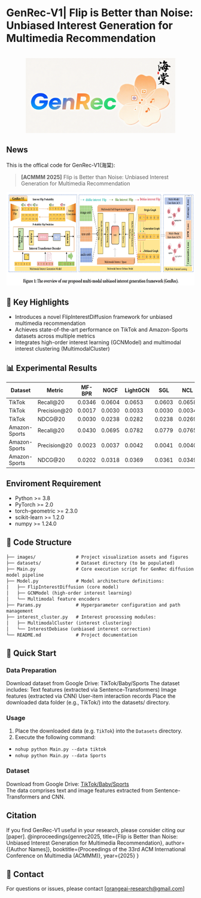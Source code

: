 # GenRec-V1| Flip is Better than Noise: Unbiased Interest Generation for Multimedia Recommendation

<!-- PROJECT LOGO -->
<br />
<div align="center">
  <a href="https://github.com/orangeheyue/GenRec-V1">
    <img src="images/haitanglogo.png" alt="Logo" width="400" height="200">
  </a>
</div>

## News
This is the offical code for GenRec-V1(海棠):

>**[ACMMM 2025]** Flip is Better than Noise: Unbiased Interest Generation for Multimedia Recommendation
<img src="images/genrec-v1.png" width="900px" height="250px"/>

## 🌟 Key Highlights​
- Introduces a novel FlipInterestDiffusion framework for unbiased multimedia recommendation​
- Achieves state-of-the-art performance on TikTok and Amazon-Sports datasets across multiple metrics​
- Integrates high-order interest learning (GCNModel) and multimodal interest clustering (MultimodalCluster)

## 📊 Experimental Results
| Dataset       | Metric     | MF-BPR | NGCF  | LightGCN | SGL   | NCL   | HCCF  | VBPR  | LGCN-M | MMGCN | GRCN  | LATTICE | CLCRec | MMGCL | SLMRec | BM3   | DiffMM | GenRec |
| ------------- | ---------- | ------ | ----- | -------- | ----- | ----- | ----- | ----- | ------ | ----- | ----- | ------- | ------ | ----- | ------ | ----- | ------ | ------ |
| TikTok        | Recall@20  | 0.0346 | 0.0604| 0.0653   | 0.0603| 0.0658| 0.0662| 0.0380| 0.0679  | 0.0730| 0.0804| 0.0843   | 0.0621  | 0.0799| 0.0845  | 0.0957| 0.1129  | 0.1165  |
| TikTok        | Precision@20| 0.0017 | 0.0030| 0.0033   | 0.0030| 0.0034| 0.0029| 0.0018| 0.0034  | 0.0036| 0.0036| 0.0042   | 0.0032  | 0.0037| 0.0042  | 0.0048| 0.0056  | 0.0052  |
| TikTok        | NDCG@20    | 0.0030 | 0.0238| 0.0282   | 0.0238| 0.0269| 0.0267| 0.0134| 0.0273  | 0.0307| 0.0350| 0.0367   | 0.0264  | 0.0326| 0.0353  | 0.0404| 0.0456  | 0.0498  |
| Amazon-Sports | Recall@20  | 0.0430 | 0.0695| 0.0782   | 0.0779| 0.0765| 0.0779| 0.0582| 0.0705  | 0.0638| 0.0833| 0.0915   | 0.0651  | 0.0875| 0.0829  | 0.0975| 0.1017  | 0.1062  |
| Amazon-Sports | Precision@20| 0.0023 | 0.0037| 0.0042   | 0.0041| 0.0040| 0.0041| 0.0031| 0.0035  | 0.0034| 0.0044| 0.0048   | 0.0035  | 0.0046| 0.0043  | 0.0051| 0.0054  | 0.0056  |
| Amazon-Sports | NDCG@20    | 0.0202 | 0.0318| 0.0369   | 0.0361| 0.0349| 0.0361| 0.0265| 0.0324  | 0.0279| 0.0377| 0.0424   | 0.0301  | 0.0409| 0.0376  | 0.0442| 0.0458  | 0.0478  |


## Enviroment Requirement
- Python >= 3.8
- PyTorch >= 2.0
- torch-geometric >= 2.3.0
- scikit-learn >= 1.2.0
- numpy >= 1.24.0
  
## 📁 Code Structure
```plaintext
├── images/               # Project visualization assets and figures
├── datasets/             # Dataset directory (to be populated)
├── Main.py               # Core execution script for GenRec diffusion model pipeline
├── Model.py              # Model architecture definitions:
│   ├── FlipInterestDiffusion (core model)
│   ├── GCNModel (high-order interest learning)
│   └── Multimodal feature encoders
├── Params.py             # Hyperparameter configuration and path management
├── interest_cluster.py   # Interest processing modules:
│   ├── MultimodalCluster (interest clustering)
│   └── InterestDebiase (unbiased interest correction)
└── README.md             # Project documentation
```

## 🚀 Quick Start​
### Data Preparation​
Download dataset from Google Drive:​ TikTok/Baby/Sports​
The dataset includes:​
Text features (extracted via Sentence-Transformers)​
Image features (extracted via CNN)​
User-item interaction records​
Place the downloaded data folder (e.g., TikTok/) into the datasets/ directory.

### Usage
1. Place the downloaded data (e.g. `TikTok`) into the `Datasets` directory.
2. Execute the following command:  
- `nohup python Main.py --data tiktok`  
- `nohup python Main.py --data Sports`  

### Dataset  
Download from Google Drive: [TikTok/Baby/Sports](https://drive.google.com/drive/folders/13cBy1EA_saTUuXxVllKgtfci2A09jyaG?usp=sharing)  
The data comprises text and image features extracted from Sentence-Transformers and CNN.  


## Citation
If you find GenRec-V1 useful in your research, please consider citing our [paper].
@inproceedings{genrec2025,
  title={Flip is Better than Noise: Unbiased Interest Generation for Multimedia Recommendation},
  author={[Author Names]},
  booktitle={Proceedings of the 33rd ACM International Conference on Multimedia (ACMMM)},
  year={2025}
}

## 📧 Contact​
For questions or issues, please contact [orangeai-research@gmail.com]